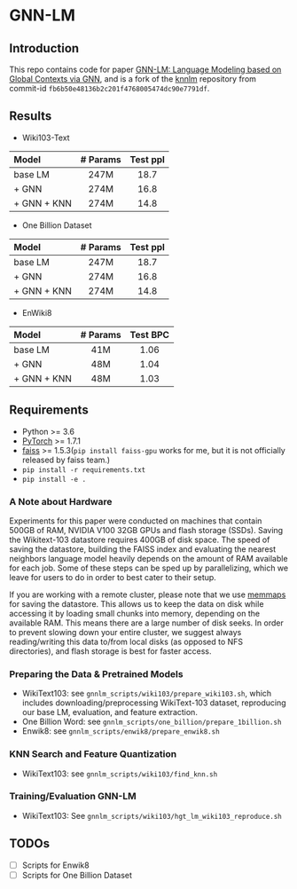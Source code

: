 # GNN-LM
## Introduction
This repo contains code for paper [GNN-LM: Language Modeling based on Global Contexts via GNN](https://arxiv.org/abs/2110.08743),
and is a fork of the [knnlm](https://github.com/urvashik/knnlm) repository from commit-id `fb6b50e48136b2c201f4768005474dc90e7791df`.

## Results
* Wiki103-Text

| Model | # Params | Test ppl |
|:------------|:-----------:|:-----------:|
| base LM | 247M | 18.7 | 
| + GNN | 274M | 16.8 |
| + GNN + KNN | 274M | 14.8 |

* One Billion Dataset

| Model | # Params | Test ppl |
|:------------|:-----------:|:-----------:|
| base LM | 247M | 18.7 | 
| + GNN | 274M | 16.8 |
| + GNN + KNN | 274M | 14.8 |

* EnWiki8

| Model | # Params | Test BPC |
|:------------|:-----------:|:-----------:|
| base LM | 41M | 1.06 | 
| + GNN | 48M | 1.04 |
| + GNN + KNN | 48M | 1.03 |

## Requirements
* Python >= 3.6
* [PyTorch](https://pytorch.org/) >= 1.7.1
* [faiss](https://github.com/facebookresearch/faiss/blob/master/INSTALL.md) >= 1.5.3(`pip install faiss-gpu` works for me, but it is not officially released by faiss team.)
* `pip install -r requirements.txt`
* `pip install -e .`

### A Note about Hardware

Experiments for this paper were conducted on machines that contain 500GB of RAM, NVIDIA V100 32GB GPUs and flash storage (SSDs). Saving the Wikitext-103 datastore requires 400GB of disk space. The speed of saving the datastore, building the FAISS index and evaluating the nearest neighbors language model heavily depends on the amount of RAM available for each job. Some of these steps can be sped up by parallelizing, which we leave for users to do in order to best cater to their setup.

If you are working with a remote cluster, please note that we use [memmaps](https://numpy.org/doc/1.18/reference/generated/numpy.memmap.html) for saving the datastore. This allows us to keep the data on disk while accessing it by loading small chunks into memory, depending on the available RAM. This means there are a large number of disk seeks. In order to prevent slowing down your entire cluster, we suggest always reading/writing this data to/from local disks (as opposed to NFS directories), and flash storage is best for faster access.

### Preparing the Data & Pretrained Models
* WikiText103: see `gnnlm_scripts/wiki103/prepare_wiki103.sh`, which includes downloading/preprocessing WikiText-103 dataset, reproducing our base LM, evaluation, and feature extraction.
* One Billion Word: see `gnnlm_scripts/one_billion/prepare_1billion.sh`
* Enwik8: see `gnnlm_scripts/enwik8/prepare_enwik8.sh`

### KNN Search and Feature Quantization
* WikiText103: see `gnnlm_scripts/wiki103/find_knn.sh`

### Training/Evaluation GNN-LM
* WikiText103: See `gnnlm_scripts/wiki103/hgt_lm_wiki103_reproduce.sh`

## TODOs
- [ ] Scripts for Enwik8
- [ ] Scripts for One Billion Dataset